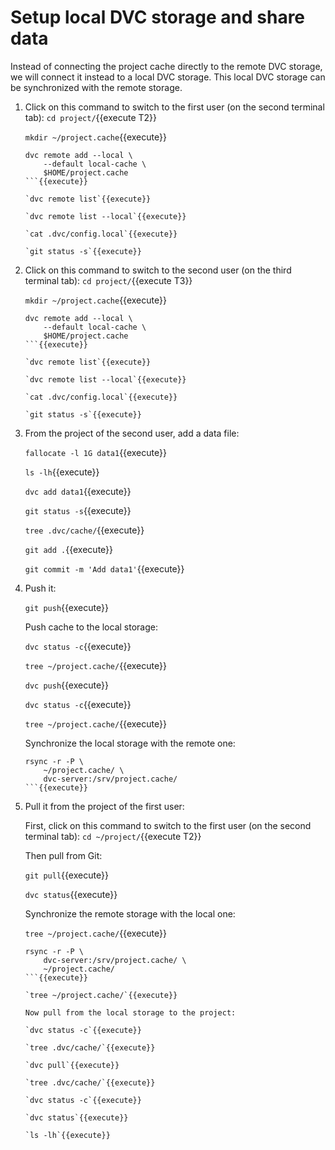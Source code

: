 # Setup local DVC storage and share data

Instead of connecting the project cache directly to the remote DVC
storage, we will connect it instead to a local DVC storage. This local
DVC storage can be synchronized with the remote storage.

1. Click on this command to switch to the first user (on the second
   terminal tab): `cd project/`{{execute T2}}
   
   `mkdir ~/project.cache`{{execute}}
   
   ```
   dvc remote add --local \
       --default local-cache \
       $HOME/project.cache
   ```{{execute}}

   `dvc remote list`{{execute}}
   
   `dvc remote list --local`{{execute}}
   
   `cat .dvc/config.local`{{execute}}
   
   `git status -s`{{execute}}
   
2. Click on this command to switch to the second user (on the third
   terminal tab): `cd project/`{{execute T3}}
   
   `mkdir ~/project.cache`{{execute}}
   
   ```
   dvc remote add --local \
       --default local-cache \
       $HOME/project.cache
   ```{{execute}}

   `dvc remote list`{{execute}}
   
   `dvc remote list --local`{{execute}}
   
   `cat .dvc/config.local`{{execute}}
   
   `git status -s`{{execute}}

3. From the project of the second user, add a data file:

   `fallocate -l 1G data1`{{execute}}
   
   `ls -lh`{{execute}}
   
   `dvc add data1`{{execute}}
   
   `git status -s`{{execute}}
   
   `tree .dvc/cache/`{{execute}}
   
   `git add .`{{execute}}
   
   `git commit -m 'Add data1'`{{execute}}
   
4. Push it:
   
   `git push`{{execute}}
   
   Push cache to the local storage:

   `dvc status -c`{{execute}}
   
   `tree ~/project.cache/`{{execute}}
   
   `dvc push`{{execute}}
   
   `dvc status -c`{{execute}}

   `tree ~/project.cache/`{{execute}}
   
   Synchronize the local storage with the remote one:

   ```
   rsync -r -P \
       ~/project.cache/ \
       dvc-server:/srv/project.cache/
   ```{{execute}}

5. Pull it from the project of the first user:

   First, click on this command to switch to the first user (on the
   second terminal tab): `cd ~/project/`{{execute T2}}
   
   Then pull from Git:
   
   `git pull`{{execute}}
   
   `dvc status`{{execute}}
   
   Synchronize the remote storage with the local one:
   
   `tree ~/project.cache/`{{execute}}
   
   ```
   rsync -r -P \
       dvc-server:/srv/project.cache/ \
       ~/project.cache/
   ```{{execute}}

   `tree ~/project.cache/`{{execute}}
   
   Now pull from the local storage to the project:
   
   `dvc status -c`{{execute}}
   
   `tree .dvc/cache/`{{execute}}
   
   `dvc pull`{{execute}}
   
   `tree .dvc/cache/`{{execute}}
   
   `dvc status -c`{{execute}}
   
   `dvc status`{{execute}}
   
   `ls -lh`{{execute}}

